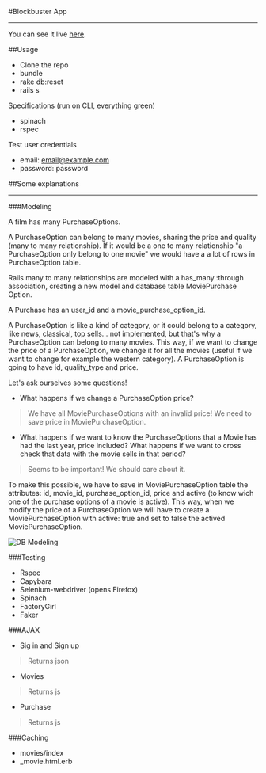 #Blockbuster App
* * *

You can see it live [here](https://myblockbuster.herokuapp.com).

##Usage

* Clone the repo
* bundle
* rake db:reset
* rails s

Specifications (run on CLI, everything green)

* spinach
* rspec

Test user credentials

* email: email@example.com
* password: password

##Some explanations
* * *

###Modeling

A film has many PurchaseOptions.

A PurchaseOption can belong to many movies, sharing the price and quality (many to many relationship). If it would be a one to many relationship "a PurchaseOption only belong to one movie" we would have a a lot of rows in PurchaseOption table.

Rails many to many relationships are modeled with a has_many :through association, creating a new model and database table MoviePurchase Option.

A Purchase has an user_id and a movie_purchase_option_id.

A PurchaseOption is like a kind of category, or it could belong to a category, like news, classical, top sells... not implemented, but that's why a PurchaseOption can belong to many movies. This way, if we want to change the price of a PurchaseOption, we change it for all the movies (useful if we want to change for example the western category). A PurchaseOption is going to have id, quality_type and price.

Let's ask ourselves some questions!

* What happens if we change a PurchaseOption price?
> We have all MoviePurchaseOptions with an invalid price!
> We need to save price in MoviePurchaseOption.

* What happens if we want to know the PurchaseOptions that a Movie has had the last year, price included? What happens if we want to cross check that data with the movie sells in that period?
> Seems to be important! We should care about it.

To make this possible, we have to save in MoviePurchaseOption table the attributes: id, movie_id, purchase_option_id, price and active (to know wich one of the purchase options of a movie is active). This way, when we modify the price of a PurchaseOption we will have to create a MoviePurchaseOption with active: true and set to false the actived MoviePurchaseOption.

![DB Modeling](https://s3-eu-west-1.amazonaws.com/myblockbuster/blockbuster_erd.png)

###Testing
* Rspec
* Capybara
* Selenium-webdriver (opens Firefox)
* Spinach
* FactoryGirl
* Faker

###AJAX
* Sig in and Sign up
> Returns json
* Movies
> Returns js
* Purchase
> Returns js

###Caching
* movies/index
* _movie.html.erb